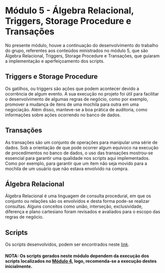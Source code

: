 # Módulo 5 - Álgebra Relacional, Triggers, Storage Procedure e Transações

No presente módulo, houve a continuação do desenvolvimento do trabalho do grupo, referentes aos conteúdos ministrados no módulo 5, que são Álgebra Relacional, Triggers, Storage Procedure e Transações, que guiaram a implementação e aperfeiçoamento dos scripts.

## Triggers e Storage Procedure
Os gatilhos, ou triggers são ações que podem acontecer devido a ocorrência de algum evento. A sua execução no projeto foi útil para facilitar o desenvolvimento de algumas regras de negócio, como por exemplo, promover a mudança de itens de uma mochila para outra em uma negociação. Além disso, manteve-se a boa prática de auditoria, como informações sobre ações ocorrendo no banco de dados.

## Transações
As transações são um conjunto de operações para manipular uma série de dados. Sob a orientação de que pode ocorrer algum equívoco na execução de procedimentos no banco de dados, o uso das transações mostrou-se essencial para garantir uma qualidade nos scripts aqui implementados. Como por exemplo, para garantir que um item não seja movido para a mochila de um usuário que não estava envolvido na compra.

## Álgebra Relacional
Álgebra Relacional é uma linguagem de consulta procedural, em que os conjunto ou relações são os envolvidos e desta forma pode-se realizar consultas. Alguns conceitos como união, interseção, exclusividade, diferença e plano cartesiano foram revisados e avaliados para o escopo das regras de negócio.

## Scripts
Os scripts desenvolvidos, podem ser encontrados neste [link](https://github.com/SBD1/Grupo12_Bruvic/tree/main/Modulo%205%20-%20Algebra%20Relacional%2C%20Triggers%2C%20SP%20e%20Transacoes).

#### NOTA: Os scripts gerados neste módulo dependem da execução dos scripts localizados no [Módulo 4](https://github.com/SBD1/Grupo12_Bruvic/tree/main/Modulo%204%20-%20SQL/src/scripts/), logo, recomenda-se a execução destes inicialmente.
